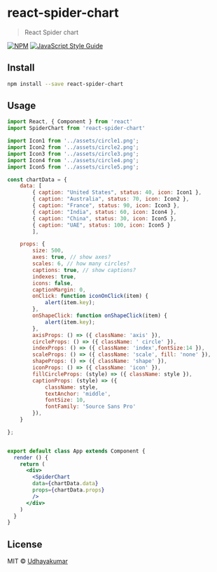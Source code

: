 # react-spider-chart

> React Spider chart

[![NPM](https://img.shields.io/npm/v/react-spider-chart.svg)](https://www.npmjs.com/package/react-spider-chart) [![JavaScript Style Guide](https://img.shields.io/badge/code_style-standard-brightgreen.svg)](https://standardjs.com)

## Install

```bash
npm install --save react-spider-chart
```

## Usage

```jsx
import React, { Component } from 'react'
import SpiderChart from 'react-spider-chart'

import Icon1 from '../assets/circle1.png';
import Icon2 from '../assets/circle2.png';
import Icon3 from '../assets/circle3.png';
import Icon4 from '../assets/circle4.png';
import Icon5 from '../assets/circle5.png';

const chartData = {
    data: [
        { caption: "United States", status: 40, icon: Icon1 },
        { caption: "Australia", status: 70, icon: Icon2 },
        { caption: "France", status: 90, icon: Icon3 },
        { caption: "India", status: 60, icon: Icon4 },
        { caption: "China", status: 30, icon: Icon5 },
        { caption: "UAE", status: 100, icon: Icon5 }
        ],

    props: {
        size: 500,
        axes: true, // show axes?
        scales: 6, // how many circles?
        captions: true, // show captions?
        indexes: true,
        icons: false,
        captionMargin: 0,
        onClick: function iconOnClick(item) {
            alert(item.key);
        },
        onShapeClick: function onShapeClick(item) {
            alert(item.key);
        },
        axisProps: () => ({ className: 'axis' }),
        circleProps: () => ({ className: ' circle' }),
        indexProps: () => ({ className: 'index',fontSize:14 }),
        scaleProps: () => ({ className: 'scale', fill: 'none' }),
        shapeProps: () => ({ className: 'shape' }),
        iconProps: () => ({ className: 'icon' }),
        fillCircleProps: (style) => ({ className: style }),
        captionProps: (style) => ({
            className: style,
            textAnchor: 'middle',
            fontSize: 10,
            fontFamily: 'Source Sans Pro'
        }),
    }

};


export default class App extends Component {
  render () {
    return (
      <div>
        <SpiderChart
		data={chartData.data}
		props={chartData.props}
		/>
      </div>
    )
  }
}

```

## License

MIT © [Udhayakumar](https://github.com/Udhayakumar)
